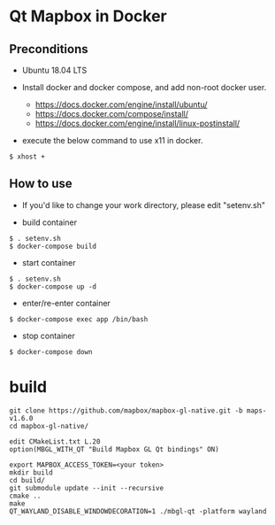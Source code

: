 # Qt Mapbox in Docker

## Preconditions

- Ubuntu 18.04 LTS

- Install docker and docker compose, and add non-root docker user. 
  - https://docs.docker.com/engine/install/ubuntu/
  - https://docs.docker.com/compose/install/
  - https://docs.docker.com/engine/install/linux-postinstall/

- execute the below command to use x11 in docker.

~~~
$ xhost +
~~~


## How to use

- If you'd like to change your work directory, please edit "setenv.sh"

- build container
~~~
$ . setenv.sh
$ docker-compose build
~~~

- start container
~~~
$ . setenv.sh
$ docker-compose up -d
~~~

- enter/re-enter container
~~~
$ docker-compose exec app /bin/bash
~~~

- stop container
~~~
$ docker-compose down
~~~

# build 
~~~
git clone https://github.com/mapbox/mapbox-gl-native.git -b maps-v1.6.0
cd mapbox-gl-native/

edit CMakeList.txt L.20
option(MBGL_WITH_QT "Build Mapbox GL Qt bindings" ON)

export MAPBOX_ACCESS_TOKEN=<your token>
mkdir build
cd build/
git submodule update --init --recursive
cmake ..
make
QT_WAYLAND_DISABLE_WINDOWDECORATION=1 ./mbgl-qt -platform wayland
~~~

